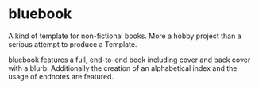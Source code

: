 # bluebook

A kind of template for non-fictional books. More a hobby project than a serious attempt to produce a Template. 

bluebook features a full, end-to-end book including cover and back cover with a blurb. Additionally the creation of an alphabetical index and the usage of endnotes are featured.
